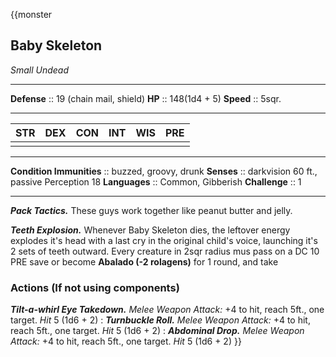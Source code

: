 {{monster
## Baby Skeleton
*Small Undead*
___
**Defense**     :: 19 (chain mail, shield)
**HP**          :: 148(1d4 + 5)
**Speed**       :: 5sqr.
___

| STR | DEX | CON | INT | WIS | PRE |
| :-: | :-: | :-: | :-: | :-: | :-: |
|     |     |     |     |     |     |

___
**Condition Immunities** :: buzzed, groovy, drunk
**Senses**               :: darkvision 60 ft., passive Perception 18
**Languages**            :: Common, Gibberish
**Challenge**            :: 1
___
***Pack Tactics.*** These guys work together like peanut butter and jelly.

***Teeth Explosion.*** Whenever Baby Skeleton dies, the leftover energy explodes it's head with a last cry in the original child's voice, launching it's 2 sets of teeth outward. Every creature in 2sqr radius mus pass on a DC 10 PRE save or become **Abalado (-2 rolagens)** for 1 round, and take 
### Actions (If not using components)
***Tilt-a-whirl Eye Takedown.*** *Melee Weapon Attack:* +4 to hit, reach 5ft., one target. *Hit* 5 (1d6 + 2) 
:
***Turnbuckle Roll.*** *Melee Weapon Attack:* +4 to hit, reach 5ft., one target. *Hit* 5 (1d6 + 2) 
:
***Abdominal Drop.*** *Melee Weapon Attack:* +4 to hit, reach 5ft., one target. *Hit* 5 (1d6 + 2) 
}}

